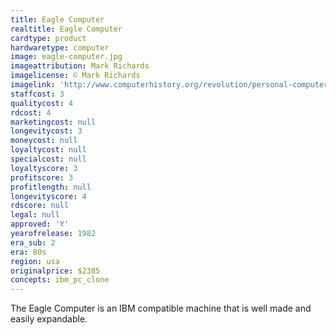 ```yaml
---
title: Eagle Computer
realtitle: Eagle Computer
cardtype: product
hardwaretype: computer
image: eagle-computer.jpg
imageattribution: Mark Richards
imagelicense: © Mark Richards
imagelink: 'http://www.computerhistory.org/revolution/personal-computers/17/302/1186'
staffcost: 3
qualitycost: 4
rdcost: 4
marketingcost: null
longevitycost: 3
moneycost: null
loyaltycost: null
specialcost: null
loyaltyscore: 3
profitscore: 3
profitlength: null
longevityscore: 4
rdscore: null
legal: null
approved: 'Y'
yearofrelease: 1982
era_sub: 2
era: 80s
region: usa
originalprice: $2385
concepts: ibm_pc_clone
---
```


The Eagle Computer is an IBM compatible machine that is well made and easily expandable.
